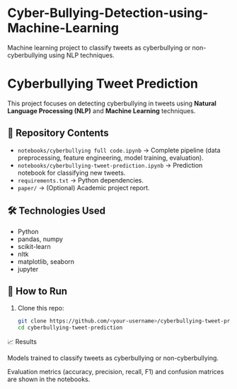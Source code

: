 # Cyber-Bullying-Detection-using-Machine-Learning
Machine learning project to classify tweets as cyberbullying or non-cyberbullying using NLP techniques.
# Cyberbullying Tweet Prediction

This project focuses on detecting cyberbullying in tweets using **Natural Language Processing (NLP)** and **Machine Learning** techniques.  

## 📂 Repository Contents
- `notebooks/cyberbullying full code.ipynb` → Complete pipeline (data preprocessing, feature engineering, model training, evaluation).  
- `notebooks/cyberbullying-tweet-prediction.ipynb` → Prediction notebook for classifying new tweets.  
- `requirements.txt` → Python dependencies.  
- `paper/` → (Optional) Academic project report.

## 🛠️ Technologies Used
- Python  
- pandas, numpy  
- scikit-learn  
- nltk  
- matplotlib, seaborn  
- jupyter  

## 🚀 How to Run
1. Clone this repo:
   ```bash
   git clone https://github.com/<your-username>/cyberbullying-tweet-prediction.git
   cd cyberbullying-tweet-prediction
📈 Results

Models trained to classify tweets as cyberbullying or non-cyberbullying.

Evaluation metrics (accuracy, precision, recall, F1) and confusion matrices are shown in the notebooks.


